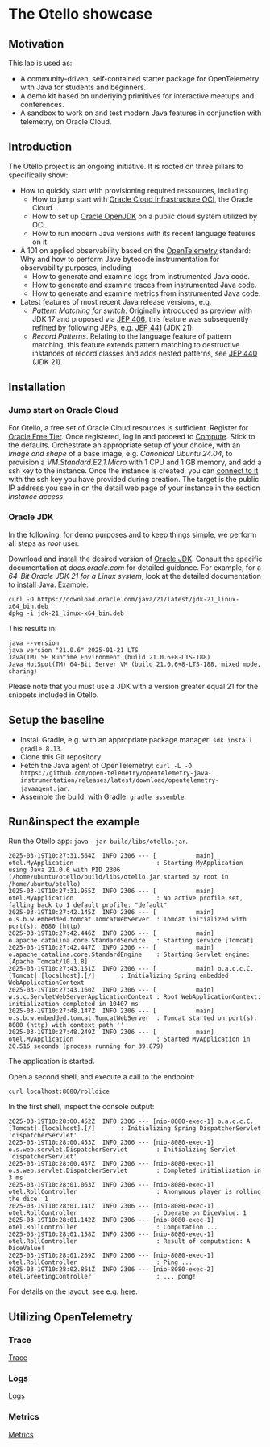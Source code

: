 # The Otello showcase

## Motivation
This lab is used as:
- A community-driven, self-contained starter package for OpenTelemetry with Java for students and beginners.
- A demo kit based on underlying primitives for interactive meetups and conferences.
- A sandbox to work on and test modern Java features in conjunction with telemetry, on Oracle Cloud.

## Introduction
The Otello project is an ongoing initiative. It is rooted on three pillars to specifically show:

- How to quickly start with provisioning required ressources, including
  - How to jump start with [Oracle Cloud Infrastructure OCI](https://www.oracle.com/cloud/), the Oracle Cloud.
  - How to set up [Oracle OpenJDK](https://www.oracle.com/java/technologies/downloads/) on a public cloud system utilized by OCI.
  - How to run modern Java versions with its recent language features on it.
- A 101 on applied observability based on the [OpenTelemetry](https://opentelemetry.io/) standard: Why and how to perform Jave bytecode instrumentation for observability purposes, including
  - How to generate and examine logs from instrumented Java code.
  - How to generate and examine traces from instrumented Java code.
  - How to generate and examine metrics from instrumented Java code.
- Latest features of most recent Java release versions, e.g. 
  - *Pattern Matching for switch*. Originally introduced as preview with JDK 17 and proposed via [JEP 406](https://openjdk.org/jeps/406), this feature was subsequently refined by following JEPs, e.g. [JEP 441](https://openjdk.org/jeps/441) (JDK 21). 
  - *Record Patterns*. Relating to the language feature of pattern matching, this feature extends pattern matching to destructive instances of record classes and adds nested patterns, see [JEP 440](https://openjdk.org/jeps/440) (JDK 21). 

## Installation

### Jump start on Oracle Cloud

For Otello, a free set of Oracle Cloud resources is sufficient. Register for [Oracle Free Tier](https://signup.oraclecloud.com/). Once registered, log in and proceed to [Compute](https://docs.oracle.com/en-us/iaas/Content/Compute/Tasks/launchinginstance.htm). Stick to the defaults. Orchestrate an appropriate setup of your choice, with an *Image and shape* of a base image, e.g. *Canonical Ubuntu 24.04*, to provision a *VM.Standard.E2.1.Micro* with 1 CPU and 1 GB memory, and add a ssh key to the instance. Once the instance is created, you can [connect to it](https://docs.oracle.com/en-us/iaas/Content/Compute/Tasks/accessinginstance.htm) with the ssh key you have provided during creation. The target is the public IP address you see in on the detail web page of your instance in the section *Instance access*.  

### Oracle JDK

In the following, for demo purposes and to keep things simple, we perform all steps as *root* user.

Download and install the desired version of [Oracle JDK](https://www.oracle.com/java/technologies/downloads/). Consult the specific documentation at *docs.oracle.com* for detailed guidance. For example, for a *64-Bit Oracle JDK 21 for a Linux system*, look at the detailed documentation to [install Java](https://www.oracle.com/de/java/technologies/downloads/#java21). Example:

```
curl -O https://download.oracle.com/java/21/latest/jdk-21_linux-x64_bin.deb
dpkg -i jdk-21_linux-x64_bin.deb
```

This results in:
```
java --version
java version "21.0.6" 2025-01-21 LTS
Java(TM) SE Runtime Environment (build 21.0.6+8-LTS-188)
Java HotSpot(TM) 64-Bit Server VM (build 21.0.6+8-LTS-188, mixed mode, sharing)
```

Please note that you must use a JDK with a version greater equal 21 for the snippets included in Otello.

## Setup the baseline

- Install Gradle, e.g. with an appropriate package manager: ```sdk install gradle 8.13```.
- Clone this Git repository. 
- Fetch the Java agent of OpenTelemetry: ```curl -L -O https://github.com/open-telemetry/opentelemetry-java-instrumentation/releases/latest/download/opentelemetry-javaagent.jar```.
- Assemble the build, with Gradle: ```gradle assemble```.

## Run&inspect the example

Run the Otello app: ```java -jar build/libs/otello.jar```.

```
2025-03-19T10:27:31.564Z  INFO 2306 --- [           main] otel.MyApplication                       : Starting MyApplication using Java 21.0.6 with PID 2306 (/home/ubuntu/otello/build/libs/otello.jar started by root in /home/ubuntu/otello)
2025-03-19T10:27:31.955Z  INFO 2306 --- [           main] otel.MyApplication                       : No active profile set, falling back to 1 default profile: "default"
2025-03-19T10:27:42.145Z  INFO 2306 --- [           main] o.s.b.w.embedded.tomcat.TomcatWebServer  : Tomcat initialized with port(s): 8080 (http)
2025-03-19T10:27:42.446Z  INFO 2306 --- [           main] o.apache.catalina.core.StandardService   : Starting service [Tomcat]
2025-03-19T10:27:42.447Z  INFO 2306 --- [           main] o.apache.catalina.core.StandardEngine    : Starting Servlet engine: [Apache Tomcat/10.1.8]
2025-03-19T10:27:43.151Z  INFO 2306 --- [           main] o.a.c.c.C.[Tomcat].[localhost].[/]       : Initializing Spring embedded WebApplicationContext
2025-03-19T10:27:43.160Z  INFO 2306 --- [           main] w.s.c.ServletWebServerApplicationContext : Root WebApplicationContext: initialization completed in 10407 ms
2025-03-19T10:27:48.147Z  INFO 2306 --- [           main] o.s.b.w.embedded.tomcat.TomcatWebServer  : Tomcat started on port(s): 8080 (http) with context path ''
2025-03-19T10:27:48.249Z  INFO 2306 --- [           main] otel.MyApplication                       : Started MyApplication in 20.516 seconds (process running for 39.879)
```

The application is started.

Open a second shell, and execute a call to the endpoint:
```
curl localhost:8080/rolldice
```

In the first shell, inspect the console output:
```
2025-03-19T10:28:00.452Z  INFO 2306 --- [nio-8080-exec-1] o.a.c.c.C.[Tomcat].[localhost].[/]       : Initializing Spring DispatcherServlet 'dispatcherServlet'
2025-03-19T10:28:00.453Z  INFO 2306 --- [nio-8080-exec-1] o.s.web.servlet.DispatcherServlet        : Initializing Servlet 'dispatcherServlet'
2025-03-19T10:28:00.457Z  INFO 2306 --- [nio-8080-exec-1] o.s.web.servlet.DispatcherServlet        : Completed initialization in 3 ms
2025-03-19T10:28:01.063Z  INFO 2306 --- [nio-8080-exec-1] otel.RollController                      : Anonymous player is rolling the dice: 1
2025-03-19T10:28:01.141Z  INFO 2306 --- [nio-8080-exec-1] otel.RollController                      : Operate on DiceValue: 1
2025-03-19T10:28:01.142Z  INFO 2306 --- [nio-8080-exec-1] otel.RollController                      : Computation ... 
2025-03-19T10:28:01.158Z  INFO 2306 --- [nio-8080-exec-1] otel.RollController                      : Result of computation: A DiceValue!
2025-03-19T10:28:01.269Z  INFO 2306 --- [nio-8080-exec-1] otel.RollController                      : Ping ...
2025-03-19T10:28:02.861Z  INFO 2306 --- [nio-8080-exec-2] otel.GreetingController                  : ... pong!
```

For details on the layout, see e.g. [here](https://opentelemetry.io/docs/languages/java/getting-started/).

## Utilizing OpenTelemetry

### Trace

[Trace](trace/README.md)

### Logs

[Logs](logs/README.md)

### Metrics

[Metrics](metrics/README.md)
